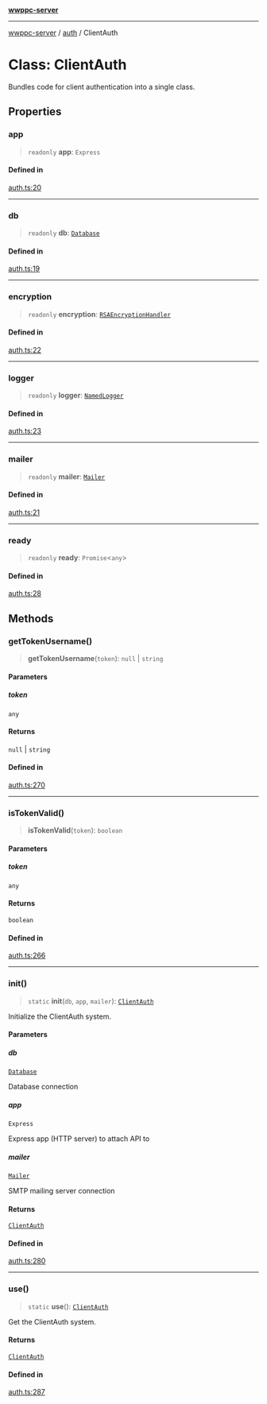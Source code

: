 [**wwppc-server**](../../README.md)

***

[wwppc-server](../../modules.md) / [auth](../README.md) / ClientAuth

# Class: ClientAuth

Bundles code for client authentication into a single class.

## Properties

### app

> `readonly` **app**: `Express`

#### Defined in

[auth.ts:20](https://github.com/WWPPC/WWPPC-server/blob/f21384f154c6e2184ddc59d99a3230ee362152e8/src/auth.ts#L20)

***

### db

> `readonly` **db**: [`Database`](../../database/classes/Database.md)

#### Defined in

[auth.ts:19](https://github.com/WWPPC/WWPPC-server/blob/f21384f154c6e2184ddc59d99a3230ee362152e8/src/auth.ts#L19)

***

### encryption

> `readonly` **encryption**: [`RSAEncryptionHandler`](../../cryptoUtil/classes/RSAEncryptionHandler.md)

#### Defined in

[auth.ts:22](https://github.com/WWPPC/WWPPC-server/blob/f21384f154c6e2184ddc59d99a3230ee362152e8/src/auth.ts#L22)

***

### logger

> `readonly` **logger**: [`NamedLogger`](../../log/classes/NamedLogger.md)

#### Defined in

[auth.ts:23](https://github.com/WWPPC/WWPPC-server/blob/f21384f154c6e2184ddc59d99a3230ee362152e8/src/auth.ts#L23)

***

### mailer

> `readonly` **mailer**: [`Mailer`](../../email/classes/Mailer.md)

#### Defined in

[auth.ts:21](https://github.com/WWPPC/WWPPC-server/blob/f21384f154c6e2184ddc59d99a3230ee362152e8/src/auth.ts#L21)

***

### ready

> `readonly` **ready**: `Promise`\<`any`\>

#### Defined in

[auth.ts:28](https://github.com/WWPPC/WWPPC-server/blob/f21384f154c6e2184ddc59d99a3230ee362152e8/src/auth.ts#L28)

## Methods

### getTokenUsername()

> **getTokenUsername**(`token`): `null` \| `string`

#### Parameters

##### token

`any`

#### Returns

`null` \| `string`

#### Defined in

[auth.ts:270](https://github.com/WWPPC/WWPPC-server/blob/f21384f154c6e2184ddc59d99a3230ee362152e8/src/auth.ts#L270)

***

### isTokenValid()

> **isTokenValid**(`token`): `boolean`

#### Parameters

##### token

`any`

#### Returns

`boolean`

#### Defined in

[auth.ts:266](https://github.com/WWPPC/WWPPC-server/blob/f21384f154c6e2184ddc59d99a3230ee362152e8/src/auth.ts#L266)

***

### init()

> `static` **init**(`db`, `app`, `mailer`): [`ClientAuth`](ClientAuth.md)

Initialize the ClientAuth system.

#### Parameters

##### db

[`Database`](../../database/classes/Database.md)

Database connection

##### app

`Express`

Express app (HTTP server) to attach API to

##### mailer

[`Mailer`](../../email/classes/Mailer.md)

SMTP mailing server connection

#### Returns

[`ClientAuth`](ClientAuth.md)

#### Defined in

[auth.ts:280](https://github.com/WWPPC/WWPPC-server/blob/f21384f154c6e2184ddc59d99a3230ee362152e8/src/auth.ts#L280)

***

### use()

> `static` **use**(): [`ClientAuth`](ClientAuth.md)

Get the ClientAuth system.

#### Returns

[`ClientAuth`](ClientAuth.md)

#### Defined in

[auth.ts:287](https://github.com/WWPPC/WWPPC-server/blob/f21384f154c6e2184ddc59d99a3230ee362152e8/src/auth.ts#L287)
